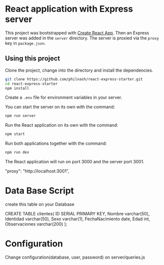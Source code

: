 # React application with Express server

This project was bootstrapped with [Create React App](https://github.com/facebookincubator/create-react-app). Then an Express server was added in the `server` directory. The server is proxied via the `proxy` key in `package.json`.

## Using this project

Clone the project, change into the directory and install the dependencies.

```bash
git clone https://github.com/philnash/react-express-starter.git
cd react-express-starter
npm install
```

Create a `.env` file for environment variables in your server.

You can start the server on its own with the command:

```bash
npm run server
```

Run the React application on its own with the command:

```bash
npm start
```

Run both applications together with the command:

```bash
npm run dev
```

The React application will run on port 3000 and the server port 3001.


"proxy": "http://localhost:3001",

# Data Base Script

create this table on your Database

CREATE TABLE clientes(
	 ID SERIAL PRIMARY KEY,
	 Nombre varchar(50),
	 Identidad varchar(50),
	 Sexo varchar(1),
	 FechaNacimiento date,
	 Edad int,
	 Observaciones varchar(200)
);

# Configuration

Change configuration(database, user, password) on server/queries.js
